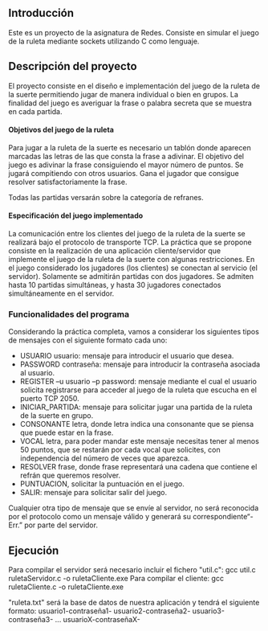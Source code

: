 ## Introducción

Este es un proyecto de la asignatura de Redes. Consiste en simular el juego de la ruleta mediante sockets utilizando C como lenguaje.

## Descripción del proyecto

El proyecto consiste en el diseño e implementación del juego de la ruleta de la suerte permitiendo jugar de manera individual o bien en grupos. La finalidad del juego es averiguar la frase o palabra secreta que se muestra en cada partida.

#### Objetivos del juego de la ruleta

Para jugar a la ruleta de la suerte es necesario un tablón donde aparecen marcadas las letras de las que consta la frase a adivinar. El objetivo del juego es adivinar la frase consiguiendo el mayor número de puntos. Se jugará compitiendo con otros usuarios. Gana el jugador que consigue resolver satisfactoriamente la frase.

Todas las partidas versarán sobre la categoría de refranes.

#### Especificación del juego implementado

La comunicación entre los clientes del juego de la ruleta de la suerte se realizará bajo el protocolo de transporte TCP. La práctica que se propone consiste en la realización de una aplicación cliente/servidor que implemente el juego de la ruleta de la suerte con algunas restricciones. En el juego considerado los jugadores (los clientes) se conectan al servicio (el
servidor). Solamente se admitirán partidas con dos jugadores. Se admiten hasta 10 partidas simultáneas, y hasta 30 jugadores conectados simultáneamente en el servidor.

### Funcionalidades del programa

Considerando la práctica completa, vamos a considerar los siguientes tipos de mensajes con el siguiente formato cada uno:

- USUARIO usuario: mensaje para introducir el usuario que desea.
- PASSWORD contraseña: mensaje para introducir la contraseña asociada al usuario.
- REGISTER –u usuario –p password: mensaje mediante el cual el usuario solicita registrarse para acceder al juego de la ruleta que escucha en el puerto TCP 2050.
- INICIAR_PARTIDA: mensaje para solicitar jugar una partida de la ruleta de la suerte en grupo.
- CONSONANTE letra, donde letra indica una consonante que se piensa que puede estar en la frase.
- VOCAL letra, para poder mandar este mensaje necesitas tener al menos 50 puntos, que se restarán por cada vocal que solicites, con independencia del número de veces que aparezca.
- RESOLVER frase, donde frase representará una cadena que contiene el refrán que queremos resolver.
- PUNTUACION, solicitar la puntuación en el juego.
- SALIR: mensaje para solicitar salir del juego.

Cualquier otra tipo de mensaje que se envíe al servidor, no será reconocida por el protocolo como un mensaje válido y generará su correspondiente“-Err.” por parte del servidor.

## Ejecución

Para compilar el servidor será necesario incluir el fichero "util.c":
gcc util.c ruletaServidor.c -o ruletaCliente.exe
Para compilar el cliente:
gcc ruletaCliente.c -o ruletaCliente.exe

"ruleta.txt" será la base de datos de nuestra aplicación y tendrá el siguiente formato:
usuario1-contraseña1-
usuario2-contraseña2-
usuario3-contraseña3-
...
usuarioX-contraseñaX-
